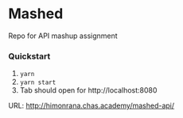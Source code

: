 # Mashed
Repo for API mashup assignment

### Quickstart

1. `yarn`
2. `yarn start`
3. Tab should open for http://localhost:8080

URL: http://himonrana.chas.academy/mashed-api/

